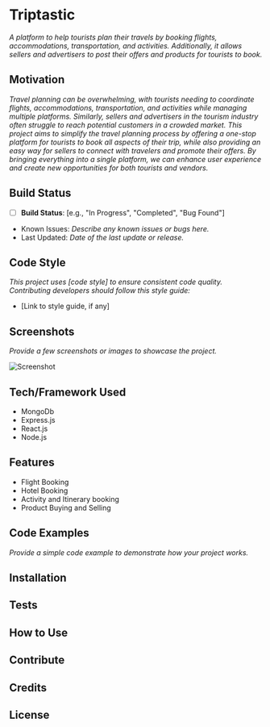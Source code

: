 # Triptastic

*A platform to help tourists plan their travels by booking flights, accommodations, transportation, and activities. Additionally, it allows sellers and advertisers to post their offers and products for tourists to book.*

## Motivation

*Travel planning can be overwhelming, with tourists needing to coordinate flights, accommodations, transportation, and activities while managing multiple platforms. Similarly, sellers and advertisers in the tourism industry often struggle to reach potential customers in a crowded market. This project aims to simplify the travel planning process by offering a one-stop platform for tourists to book all aspects of their trip, while also providing an easy way for sellers to connect with travelers and promote their offers. By bringing everything into a single platform, we can enhance user experience and create new opportunities for both tourists and vendors.*

## Build Status

- [ ] **Build Status**: [e.g., "In Progress", "Completed", "Bug Found"]
- Known Issues: *Describe any known issues or bugs here.*
- Last Updated: *Date of the last update or release.*

## Code Style

*This project uses [code style] to ensure consistent code quality. Contributing developers should follow this style guide:*

- [Link to style guide, if any]

## Screenshots

*Provide a few screenshots or images to showcase the project.*

![Screenshot](link-to-image)

## Tech/Framework Used

- MongoDb
- Express.js
- React.js
- Node.js



## Features

- Flight Booking
- Hotel Booking
- Activity and Itinerary booking
- Product Buying and Selling

## Code Examples

*Provide a simple code example to demonstrate how your project works.*

## Installation



## Tests



## How to Use


## Contribute


## Credits


## License


